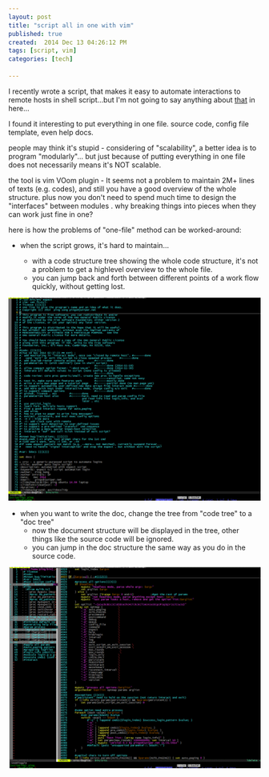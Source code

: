 ```yaml
---
layout: post
title: "script all in one with vim"
published: true
created:  2014 Dec 13 04:26:12 PM
tags: [script, vim]
categories: [tech]

---
```


I recently wrote a script, that makes it easy to automate interactions to
remote hosts in shell script...but I'm not going to say anything about
[that](https://github.com/pinggit/crtc) in here...

I found it interesting to put everything in one file. source code, config file
template, even help docs.

people may think it's stupid - considering of "scalability", a better idea is
to program "modularly"... but just because of putting everything in one file
does not necessarily means it's NOT scalable. 

the tool is vim VOom plugin - It seems not a problem to maintain 2M+ lines of
texts (e.g. codes), and still you have a good overview of the whole structure.
plus now you don't need to spend much time to design the "interfaces" between
modules . why breaking things into pieces when they can work just fine in one?

here is how the problems of "one-file" method can be worked-around:

* when the script grows, it's hard to maintain...

  * with a code structure tree showing the whole code structure, it's not a
    problem to get a highlevel overview to the whole file.
  * you can jump back and forth between different points of a work flow
    quickly, without getting lost.

![code](/images/crtc-2.gif "code")

* when you want to write the doc, change the tree from "code tree" to a "doc
  tree"
  * now the document structure will be displayed in the tree, other things like
    the source code will be ignored.
  * you can jump in the doc structure the same way as you do in the source code.

![doc](/images/crtc-3.gif "doc")
